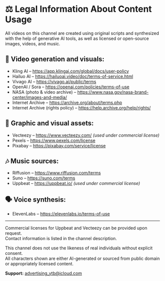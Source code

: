 # ⚖️ Legal Information About Content Usage

All videos on this channel are created using original scripts and synthesized with the help of generative AI tools, as well as licensed or open-source images, videos, and music.

## 🎥 Video generation and visuals:
- Kling AI – https://app.klingai.com/global/docs/user-policy  
- Hailuo AI – https://hailuoai.video/doc/terms-of-service.html  
- Vivago AI – https://vivago.ai/public/terms  
- OpenAI / Sora – https://openai.com/policies/terms-of-use  
- NASA (photo & video archive) – https://www.nasa.gov/nasa-brand-center/images-and-media/  
- Internet Archive – https://archive.org/about/terms.php  
- Internet Archive (rights policy) – https://help.archive.org/help/rights/  

## 🎨 Graphic and visual assets:
- Vecteezy – https://www.vecteezy.com/ *(used under commercial license)*  
- Pexels – https://www.pexels.com/license  
- Pixabay – https://pixabay.com/service/license  

## 🎶 Music sources:
- Riffusion – https://www.riffusion.com/terms  
- Suno – https://suno.com/terms  
- Uppbeat – https://uppbeat.io/ *(used under commercial license)*  

## 🗣️ Voice synthesis:
- ElevenLabs – https://elevenlabs.io/terms-of-use  

---

Commercial licenses for Uppbeat and Vecteezy can be provided upon request.  
Contact information is listed in the channel description.

This channel does not use the likeness of real individuals without explicit consent.  
All characters shown are either AI-generated or sourced from public domain or appropriately licensed content.

**Support:** advertising_ytb@icloud.com
